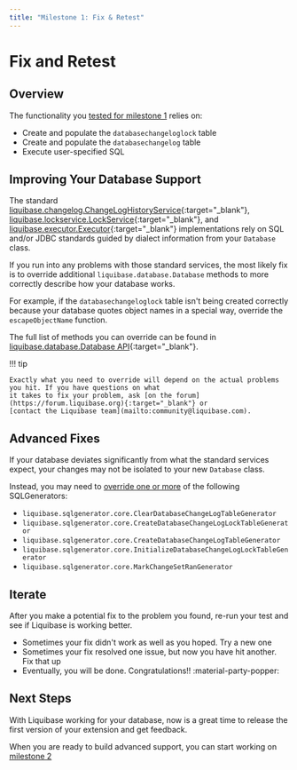 ```yaml
---
title: "Milestone 1: Fix & Retest"
---
```


# Fix and Retest

## Overview

The functionality you [tested for milestone 1](milestone1-step2.md) relies on:

- Create and populate the `databasechangeloglock` table
- Create and populate the `databasechangelog` table
- Execute user-specified SQL

## Improving Your Database Support

The standard [liquibase.changelog.ChangeLogHistoryService](https://javadocs.liquibase.com/liquibase-core/liquibase/changelog/ChangeLogHistoryService.html){:target="_blank"},
[liquibase.lockservice.LockService](https://javadocs.liquibase.com/liquibase-core/liquibase/lockservice/LockService.html){:target="_blank"}, and [liquibase.executor.Executor](https://javadocs.liquibase.com/liquibase-core/liquibase/executor/Executor.html){:target="_blank"}
implementations rely on SQL and/or JDBC standards guided by dialect information from your `Database` class.

If you run into any problems with those standard services, the most likely fix is to override additional `liquibase.database.Database` methods to more correctly describe how your database works.  

For example, if the `databasechangeloglock` table isn't being created correctly because your database quotes object names in a special way, override the `escapeObjectName` function.

The full list of methods you can override can be found in [liquibase.database.Database API](https://javadocs.liquibase.com/liquibase-core/liquibase/database/Database.html){:target="_blank"}.

!!! tip

    Exactly what you need to override will depend on the actual problems you hit. If you have questions on what 
    it takes to fix your problem, ask [on the forum](https://forum.liquibase.org){:target="_blank"} or 
    [contact the Liquibase team](mailto:community@liquibase.com).

## Advanced Fixes

If your database deviates significantly from what the standard services expect, your changes may not be isolated to your new `Database` class.

Instead, you may need to [override one or more](../add-a-sql-generator.md) of the following SQLGenerators:

- `liquibase.sqlgenerator.core.ClearDatabaseChangeLogTableGenerator`
- `liquibase.sqlgenerator.core.CreateDatabaseChangeLogLockTableGenerator`
- `liquibase.sqlgenerator.core.CreateDatabaseChangeLogTableGenerator`
- `liquibase.sqlgenerator.core.InitializeDatabaseChangeLogLockTableGenerator`
- `liquibase.sqlgenerator.core.MarkChangeSetRanGenerator`

## Iterate

After you make a potential fix to the problem you found, re-run your test and see if Liquibase is working better.

- Sometimes your fix didn't work as well as you hoped. Try a new one
- Sometimes your fix resolved one issue, but now you have hit another. Fix that up
- Eventually, you will be done. Congratulations!! :material-party-popper: 

## Next Steps

With Liquibase working for your database, now is a great time to release the first version of your extension and get feedback.

When you are ready to build advanced support, you can start working on [milestone 2](milestone2-step1.md)
